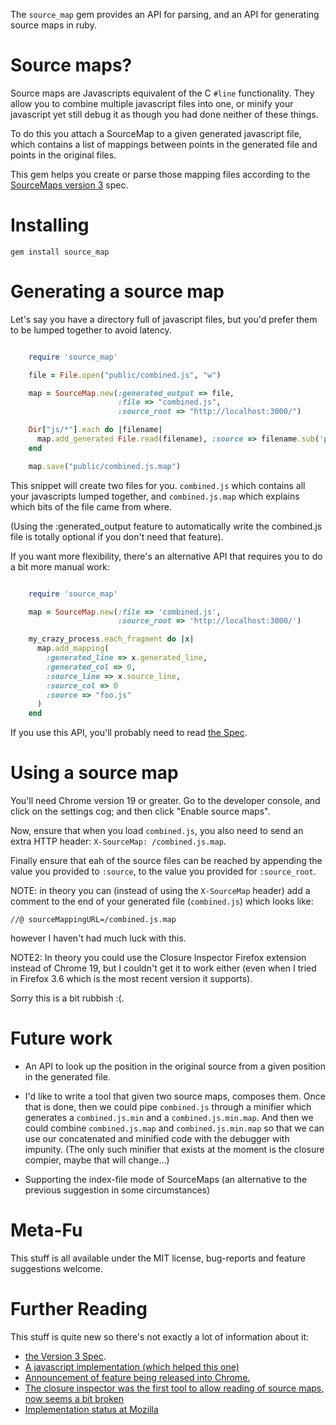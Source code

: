 The `source_map` gem provides an API for parsing, and an API for generating source maps in ruby.

Source maps?
============

Source maps are Javascripts equivalent of the C `#line` functionality. They allow you to
combine multiple javascript files into one, or minify your javascript yet still debug it
as though you had done neither of these things.

To do this you attach a SourceMap to a given generated javascript file, which contains a
list of mappings between points in the generated file and points in the original files.

This gem helps you create or parse those mapping files according to the
<a href="https://docs.google.com/document/d/1U1RGAehQwRypUTovF1KRlpiOFze0b-_2gc6fAH0KY0k/edit">SourceMaps version 3</a> spec.


Installing
==========

    gem install source_map


Generating a source map
=======================

Let's say you have a directory full of javascript files, but you'd prefer them to be
lumped together to avoid latency.

```ruby

    require 'source_map'

    file = File.open("public/combined.js", "w")

    map = SourceMap.new(:generated_output => file,
                        :file => "combined.js",
                        :source_root => "http://localhost:3000/")

    Dir["js/*"].each do |filename|
      map.add_generated File.read(filename), :source => filename.sub('public/', '')
    end

    map.save("public/combined.js.map")
```

This snippet will create two files for you. `combined.js` which contains all your
javascripts lumped together, and `combined.js.map` which explains which bits of the file
came from where.

(Using the :generated_output feature to automatically write the combined.js file is
totally optional if you don't need that feature).

If you want more flexibility, there's an alternative API that requires you to do a bit
more manual work:

```ruby

    require 'source_map'

    map = SourceMap.new(:file => 'combined.js',
                        :source_root => 'http://localhost:3000/')

    my_crazy_process.each_fragment do |x|
      map.add_mapping(
        :generated_line => x.generated_line,
        :generated_col => 0,
        :source_line => x.source_line,
        :source_col => 0
        :source => "foo.js"
      )
    end
```

If you use this API, you'll probably need to read
<a href="https://docs.google.com/document/d/1U1RGAehQwRypUTovF1KRlpiOFze0b-_2gc6fAH0KY0k/edit">the Spec</a>.


Using a source map
==================

You'll need Chrome version 19 or greater. Go to the developer console, and click on the
settings cog; and then click "Enable source maps".

Now, ensure that when you load `combined.js`, you also need to send an extra HTTP header:
`X-SourceMap: /combined.js.map`.

Finally ensure that eah of the source files can be reached by appending the value you
provided to `:source`, to the value you provided for `:source_root`.


NOTE: in theory you can (instead of using the `X-SourceMap` header) add a comment to the
end of your generated file (`combined.js`) which looks like:

    //@ sourceMappingURL=/combined.js.map

however I haven't had much luck with this.

NOTE2: In theory you could use the Closure Inspector Firefox extension instead of Chrome
19, but I couldn't get it to work either (even when I tried in Firefox 3.6 which is the
most recent version it supports).

Sorry this is a bit rubbish :(.


Future work
===========

* An API to look up the position in the original source from a given position in the generated
  file.

* I'd like to write a tool that given two source maps, composes them. Once that is done,
  then we could pipe `combined.js` through a minifier which generates a `combined.js.min`
  and a `combined.js.min.map`. And then we could combine `combined.js.map` and
  `combined.js.min.map` so that we can use our concatenated and minified code with the
  debugger with impunity. (The only such minifier that exists at the moment is the closure
  compier, maybe that will change...)

* Supporting the index-file mode of SourceMaps (an alternative to the previous suggestion
  in some circumstances)


Meta-Fu
=======

This stuff is all available under the MIT license, bug-reports and feature suggestions
welcome.


Further Reading
===============

This stuff is quite new so there's not exactly a lot of information about it:

* <a href="https://docs.google.com/document/d/1U1RGAehQwRypUTovF1KRlpiOFze0b-_2gc6fAH0KY0k/edit">the Version 3 Spec</a>.
* <a href="https://github.com/mozilla/source-map/">A javascript implementation (which helped this one)</a>
* <a href="http://peter.sh/2012/01/css-selector-profiler-source-mapping-and-software-rendering/">Announcement of feature being released into Chrome.</a>
* <a href="https://developers.google.com/closure/compiler/docs/inspector">The closure inspector was the first tool to allow reading of source maps, now seems a bit broken</a>
* <a href="https://wiki.mozilla.org/DevTools/Features/SourceMap">Implementation status at Mozilla</a>
